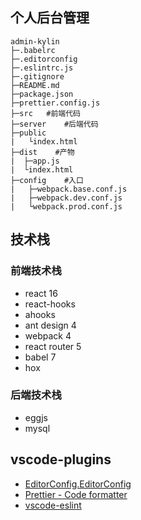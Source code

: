 ## 个人后台管理
```
admin-kylin
├─.babelrc
├─.editorconfig
├─.eslintrc.js
├─.gitignore
├─README.md
├─package.json
├─prettier.config.js
├─src   #前端代码
├─server    #后端代码
├─public
|   └index.html
├─dist    #产物
|  ├─app.js
|  └index.html
├─config    #入口
|   ├─webpack.base.conf.js
|   ├─webpack.dev.conf.js
|   └webpack.prod.conf.js
```

## 技术栈

### 前端技术栈
- react 16
- react-hooks
- ahooks
- ant design 4
- webpack 4
- react router 5
- babel 7
- hox

### 后端技术栈
- eggjs
- mysql

## vscode-plugins
- [EditorConfig.EditorConfig](https://marketplace.visualstudio.com/items?itemName=EditorConfig.EditorConfig)
- [Prettier - Code formatter](https://marketplace.visualstudio.com/items?itemName=esbenp.prettier-vscode)
- [vscode-eslint](https://marketplace.visualstudio.com/items?itemName=dbaeumer.vscode-eslint)
